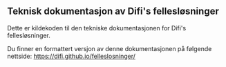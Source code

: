 ## Teknisk dokumentasjon av Difi's fellesløsninger

Dette er kildekoden til den tekniske dokumentasjonen for Difi's fellesløsninger.

Du finner en formattert versjon av denne dokumentasjonen på følgende nettside: https://difi.github.io/felleslosninger/
